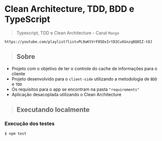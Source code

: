 # Clean Architecture, TDD, BDD e TypeScript

> Typescript, TDD e Clean Architecture - Canal `Mango` 

```
https://youtube.com/playlist?list=PL9aKtVrF05DxIrtD3CuXGnzq8Q0IZ-t8J
```
> ## Sobre

- Projeto com o objetivo de ter o controle do cache de informações para o cliente
- Projeto desenvolvido para o `client-side` utilizando a metodologia de `BDD` e `TDD` 
- Os requisitos para o app se encontram na pasta `"requirements"`
- Aplicação desacoplada utilizando o Clean Architecture

> ## Executando localmente

### Execução dos testes

```
$ npm test
```